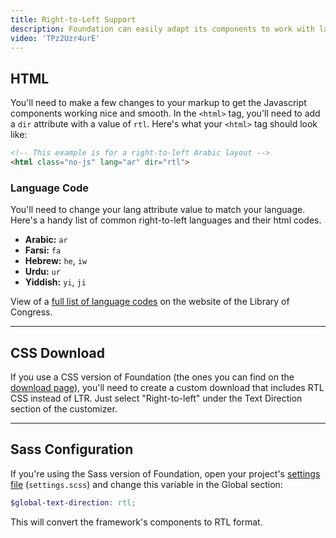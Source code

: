 ```yaml
---
title: Right-to-Left Support
description: Foundation can easily adapt its components to work with languages that read from right to left.
video: 'TPz2Uzr4urE'
---
```


## HTML

You'll need to make a few changes to your markup to get the Javascript components working nice and smooth. In the `<html>` tag, you'll need to add a `dir` attribute with a value of `rtl`. Here's what your `<html>` tag should look like:

```html
<!-- This example is for a right-to-left Arabic layout -->
<html class="no-js" lang="ar" dir="rtl">
```

### Language Code

You'll need to change your lang attribute value to match your language. Here's a handy list of common right-to-left languages and their html codes.

- **Arabic:** `ar`
- **Farsi:** `fa`
- **Hebrew:** `he`, `iw`
- **Urdu:** `ur`
- **Yiddish:** `yi`, `ji`

View of a [full list of language codes](https://www.loc.gov/standards/iso639-2/php/code_list.php) on the website of the Library of Congress.

---

## CSS Download

If you use a CSS version of Foundation (the ones you can find on the [download page](http://localhost:3000/installation.html#download)), you'll need to create a custom download that includes RTL CSS instead of LTR. Just select "Right-to-left" under the Text Direction section of the customizer.

---

## Sass Configuration

If you're using the Sass version of Foundation, open your project's [settings file](sass.html#the-settings-file) (`settings.scss`) and change this variable in the Global section:

```scss
$global-text-direction: rtl;
```

This will convert the framework's components to RTL format.
